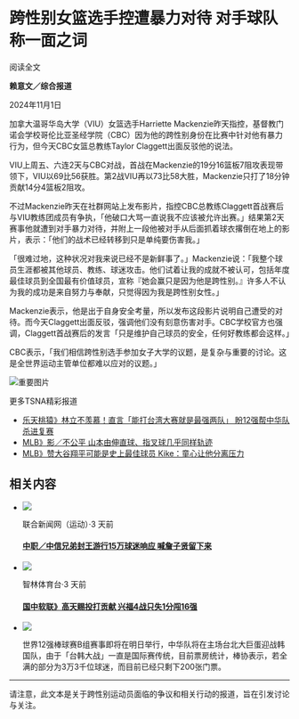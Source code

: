 # 跨性别女篮选手控遭暴力对待 对手球队称一面之词

阅读全文

**赖意文／综合报道**

2024年11月1日

加拿大温哥华岛大学（VIU）女篮选手Harriette Mackenzie昨天指控，基督教门诺会学校哥伦比亚圣经学院（CBC）因为他的跨性别身份在比赛中针对他有暴力行为，但今天CBC女篮总教练Taylor Claggett出面反驳他的说法。

VIU上周五、六连2天与CBC对战，首战在Mackenzie的19分16篮板7阻攻表现带领下，VIU以69比56获胜。第2战VIU再以73比58大胜，Mackenzie只打了18分钟贡献14分4篮板2阻攻。

不过Mackenzie昨天在社群网站上发布影片，指控CBC总教练Claggett首战赛后与VIU教练团成员有争执，「他破口大骂一直说我不应该被允许出赛。」结果第2天赛事他就遭到对手暴力对待，并附上一段他被对手从后面抓着球衣撂倒在地上的影片，表示：「他们的战术已经转移到只是单纯要伤害我。」

「很难过地，这种状况对我来说已经不是新鲜事了。」Mackenzie说：「我整个球员生涯都被其他球员、教练、球迷攻击。他们试着让我的成就不被认可，包括年度最佳球员到全国最有价值球员，宣称『她会赢只是因为他是跨性别。』许多人不认为我的成功是来自努力与奉献，只觉得因为我是跨性别女性。」

Mackenzie表示，他是出于自身安全考量，所以发布这段影片说明自己遭受的对待。而今天Claggett出面反驳，强调他们没有刻意伤害对手。CBC学校官方也强调，Claggett首战赛后的发言「只是维护自己球员的安全，任何好教练都会这样。」

CBC表示，「我们相信跨性别选手参加女子大学的议题，是复杂与重要的讨论。这是全世界运动主管单位都难以应对的议题。」

![重要图片](https://s.yimg.com/uu/api/res/1.2/DQS72VxW5e9QaNssV8VHng--~B/Zmk9c3RyaW07aD0zMzY7cT04MDt3PTYwMDthcHBpZD15dGFjaHlvbg--/https://media.zenfs.com/vi/video.videoland.com/c8a2a7e97c5b0a3e488036b1248f6da1.cf.webp)

更多TSNA精彩报道

- [乐天桃猿》林立不羡慕！直言「能打台湾大赛就是最强两队」 盼12强帮中华队杀进复赛](https://tsna.com/article/96622?utm_source=yahoo_news&utm_medium=rss)
- [MLB》影／不公平 山本由伸直球、指叉球几乎同样轨迹](https://tsna.com/article/96738?utm_source=yahoo_news&utm_medium=rss)
- [MLB》赞大谷翔平可能是史上最佳球员 Kike：童心让他分离压力](https://tsna.com/article/96377?utm_source=yahoo_news&utm_medium=rss)

## 相关内容

-  ![](https://s.yimg.com/uu/api/res/1.2/eDT9UcrIOcE3jSqx0XFwTg--~B/Zmk9c3RyaW07aD0zMzY7cT04MDt3PTYwMDthcHBpZD15dGFjaHlvbg--/https://media.zenfs.com/ko/udn_com_sports_229/1907818b7fef77d925dd59492d7007cb.cf.webp)
    
    联合新闻网（运动）·3 天前
     
    #### [中职／中信兄弟封王游行15万球迷响应 喊詹子贤留下来](https://tw.sports.yahoo.com/news/%E4%B8%AD%E8%81%B7-%E4%B8%AD%E4%BF%A1%E5%85%84%E5%BC%9F%E5%B0%81%E7%8E%8B%E9%81%8A%E8%A1%8C15%E8%90%AC%E7%90%83%E8%BF%B7%E9%9F%BF%E6%87%89-%E5%96%8A%E8%A9%B9%E5%AD%90%E8%B3%A2%E7%95%99%E4%B8%8B%E4%BE%86-172804639.html)

-  ![](https://s.yimg.com/uu/api/res/1.2/flxeUBp8uYrp0Gnq2PvzXw--~B/Zmk9c3RyaW07aD0zMzY7cT04MDt3PTYwMDthcHBpZD15dGFjaHlvbg--/https://media.zenfs.com/zh-tw/nextapple_com_761/41bdd3cf4aa4d3c5464fa20592da5e2f.cf.webp)

    智林体育台·3 天前

    #### [国中软联》高天赐投打贡献 兴福4战只失1分闯16强](https://tw.sports.yahoo.com/news/%E5%9C%8B%E4%B8%AD%E8%BB%9F%E8%81%AF-%E9%AB%98%E5%A4%A9%E8%B3%9C%E6%8A%95%E6%89%93%E8%B2%A2%E7%8D%BB-%E8%88%88%E7%A6%8F4%E6%88%B0%E5%8F%AA%E5%A4%B11%E5%88%86%E9%97%9C%E9%8D%B516%E5%BC%B7-112800622.html)

-  ![](https://s.yimg.com/uu/api/res/1.2/qmNBPKW00K0P_JeqVv5XaQ--~B/Zmk9c3RyaW07aD0zMzY7cT04MDt3PTYwMDthcHBpZD15dGFjaHlvbg--/https://media.zenfs.com/ko/video.videoland.com/ac1ea6fc43b2497fadcfbc0b63d0b43c.cf.webp)

    世界12强棒球赛B组赛事即将在明日举行，中华队将在主场台北大巨蛋迎战韩国队，由于「台韩大战」一直是国际赛传统，目前票房统计，棒协表示，若全满的部分为3万3千位球迷，而目前已经只剩下200张门票。

---

请注意，此文本是关于跨性别运动员面临的争议和相关行动的报道，旨在引发讨论与关注。